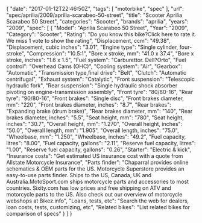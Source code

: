 {
    "date": "2017-01-12T22:46:50Z",
    "tags": [
        "motorbike",
        "spec"
    ],
    "url": "spec\/aprilia\/2009\/aprilia-scarabeo-50-street",
    "title": "Scooter Aprilia Scarabeo 50 Street",
    "categories": "Scooter",
    "brands": "aprilia",
    "years": "2009",
    "spec": [
        {
            "Model": "Aprilia Scarabeo 50 Street",
            "Year": "2009",
            "Category": "Scooter",
            "Rating": "Do you know this bike?Click here to rate it. We miss 1 vote to show the rating",
            "Displacement, ccm": "49.38",
            "Displacement, cubic inches": "3.01",
            "Engine type": "Single cylinder, four-stroke",
            "Compression": "10.5:1",
            "Bore x stroke, mm": "41.0 x 37.4",
            "Bore x stroke, inches": "1.6 x 1.5",
            "Fuel system": "Carburettor. Dell?Orto",
            "Fuel control": "Overhead Cams (OHC)",
            "Cooling system": "Air",
            "Gearbox": "Automatic",
            "Transmission type,final drive": "Belt",
            "Clutch": "Automatic centrifugal",
            "Exhaust system": "Catalytic",
            "Front suspension": "Telescopic hydraulic fork",
            "Rear suspension": "Single hydraulic shock absorber pivoting on engine-transmission assembly",
            "Front tyre": "80\/80-16",
            "Rear tyre": "90\/80-16",
            "Front brakes": "Single disc",
            "Front brakes diameter, mm": "220",
            "Front brakes diameter, inches": "8.7",
            "Rear brakes": "Expanding brake (drum brake)",
            "Rear brakes diameter, mm": "140",
            "Rear brakes diameter, inches": "5.5",
            "Seat height, mm": "780",
            "Seat height, inches": "30.7",
            "Overall height, mm": "1.270",
            "Overall height, inches": "50.0",
            "Overall length, mm": "1.905",
            "Overall length, inches": "75.0",
            "Wheelbase, mm": "1.250",
            "Wheelbase, inches": "49.2",
            "Fuel capacity, litres": "8.00",
            "Fuel capacity, gallons": "2.11",
            "Reserve fuel capacity, litres": "1.00",
            "Reserve fuel capacity, gallons": "0.26",
            "Starter": "Electric & kick",
            "Insurance costs": "Get estimated US insurance cost with a quote from Allstate Motorcycle Insurance",
            "Parts finder": "Chaparral provides online schematics & OEM parts for the US.   Motorcycle Superstore provides an easy-to-use parts finder. Ships to the US, Canada, UK and Australia.MotoSport.com ships motorcycle parts and accessories to most countries.    Sixity.com has low prices and free shipping on ATV and motorcycle parts to the US. Also check out our overview of motorcycle webshops at Bikez.info",
            "Loans, tests, etc": "Search the web for dealers, loan costs, tests, customizing, etc",
            "Related bikes": "List related bikes for comparison of specs"
        }
    ]
}